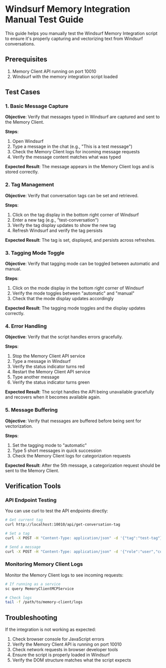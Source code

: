 # Windsurf Memory Integration Manual Test Guide

This guide helps you manually test the Windsurf Memory Integration script to ensure it's properly capturing and vectorizing text from Windsurf conversations.

## Prerequisites

1. Memory Client API running on port 10010
2. Windsurf with the memory integration script loaded

## Test Cases

### 1. Basic Message Capture

**Objective**: Verify that messages typed in Windsurf are captured and sent to the Memory Client.

**Steps**:
1. Open Windsurf
2. Type a message in the chat (e.g., "This is a test message")
3. Check the Memory Client logs for incoming message requests
4. Verify the message content matches what was typed

**Expected Result**: The message appears in the Memory Client logs and is stored correctly.

### 2. Tag Management

**Objective**: Verify that conversation tags can be set and retrieved.

**Steps**:
1. Click on the tag display in the bottom right corner of Windsurf
2. Enter a new tag (e.g., "test-conversation")
3. Verify the tag display updates to show the new tag
4. Refresh Windsurf and verify the tag persists

**Expected Result**: The tag is set, displayed, and persists across refreshes.

### 3. Tagging Mode Toggle

**Objective**: Verify that tagging mode can be toggled between automatic and manual.

**Steps**:
1. Click on the mode display in the bottom right corner of Windsurf
2. Verify the mode toggles between "automatic" and "manual"
3. Check that the mode display updates accordingly

**Expected Result**: The tagging mode toggles and the display updates correctly.

### 4. Error Handling

**Objective**: Verify that the script handles errors gracefully.

**Steps**:
1. Stop the Memory Client API service
2. Type a message in Windsurf
3. Verify the status indicator turns red
4. Restart the Memory Client API service
5. Type another message
6. Verify the status indicator turns green

**Expected Result**: The script handles the API being unavailable gracefully and recovers when it becomes available again.

### 5. Message Buffering

**Objective**: Verify that messages are buffered before being sent for vectorization.

**Steps**:
1. Set the tagging mode to "automatic"
2. Type 5 short messages in quick succession
3. Check the Memory Client logs for categorization requests

**Expected Result**: After the 5th message, a categorization request should be sent to the Memory Client.

## Verification Tools

### API Endpoint Testing

You can use curl to test the API endpoints directly:

```bash
# Get current tag
curl http://localhost:10010/api/get-conversation-tag

# Set a tag
curl -X POST -H "Content-Type: application/json" -d '{"tag":"test-tag"}' http://localhost:10010/api/set-conversation-tag

# Send a message
curl -X POST -H "Content-Type: application/json" -d '{"role":"user","content":"test message"}' http://localhost:10010/api/message
```

### Monitoring Memory Client Logs

Monitor the Memory Client logs to see incoming requests:

```bash
# If running as a service
sc query MemoryClientMCPService

# Check logs
tail -f /path/to/memory-client/logs
```

## Troubleshooting

If the integration is not working as expected:

1. Check browser console for JavaScript errors
2. Verify the Memory Client API is running on port 10010
3. Check network requests in browser developer tools
4. Ensure the script is properly loaded in Windsurf
5. Verify the DOM structure matches what the script expects
